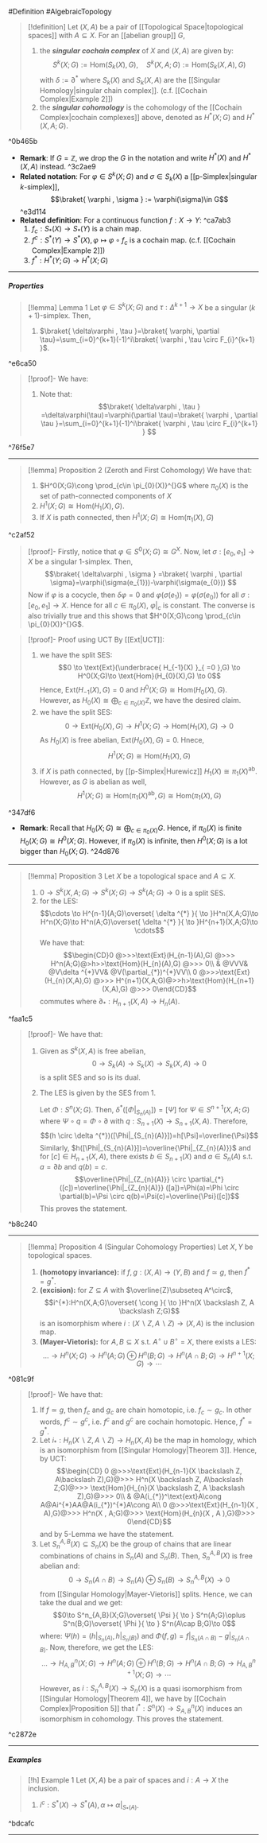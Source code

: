 #Definition #AlgebraicTopology 

> [!definition]
> Let $(X,A)$ be a pair of [[Topological Space|topological spaces]] with $A\subseteq X$. For an [[abelian group]] $G$,
> 1. the ***singular cochain complex*** of $X$ and $(X,A)$ are given by: $$S^k(X;G):=\text{Hom}(S_{k}(X),G),\quad S^k(X,A;G):=\text{Hom}(S_{k}(X,A),G)$$with $\delta:=\partial ^{*}$ where $S_{k}(X)$ and $S_{k}(X,A)$ are the [[Singular Homology|singular chain complex]]. (c.f. [[Cochain Complex|Example 2]])
> 2. the ***singular cohomology*** is the cohomology of the [[Cochain Complex|cochain complexes]] above, denoted as $H^{*}(X;G)$ and $H^{*}(X,A;G)$.

^0b465b

- **Remark**: If $G=\mathbb{Z}$, we drop the $G$ in the notation and write $H^{*}(X)$ and $H^{*}(X,A)$ instead. ^3c2ae9
- **Related notation**: For $\varphi\in S^k(X;G)$ and $\sigma\in S_{k}(X)$ a [[p-Simplex|singular $k$-simplex]], $$\braket{ \varphi , \sigma } := \varphi(\sigma)\in G$$ ^e3d114
- **Related definition**: For a continuous function $f:X\to Y$: ^ca7ab3
	1. $f_{c}:S_{*}(X)\to S_{*}(Y)$ is a chain map.
	2. $f^c:S^*(Y)\to S^{*}(X),\varphi\mapsto \varphi \circ f_{c}$ is a cochain map. (c.f. [[Cochain Complex|Example 2]])
	3. $f^{*}:H^{*}(Y;G)\to H^{*}(X;G)$

---
##### Properties
> [!lemma] Lemma 1
> Let $\varphi\in S^k(X;G)$ and $\tau: \Delta^{k+1}\to X$ be a singular $(k+1)$-simplex. Then, 
> 1. $\braket{ \delta\varphi , \tau }=\braket{  \varphi,  \partial \tau}=\sum_{i=0}^{k+1}(-1)^i\braket{ \varphi , \tau \circ  F_{i}^{k+1} }$.

^e6ca50

> [!proof]-
> We have:
> 1. Note that: $$\braket{ \delta\varphi , \tau } =\delta\varphi(\tau)=\varphi(\partial \tau)=\braket{ \varphi , \partial \tau }=\sum_{i=0}^{k+1}(-1)^i\braket{ \varphi , \tau \circ  F_{i}^{k+1} } $$

^76f5e7

---
> [!lemma] Proposition 2 (Zeroth and First Cohomology)
> We have that:
> 1. $H^0(X;G)\cong \prod_{c\in \pi_{0}(X)}^{}G$ where $\pi_{0}(X)$ is the set of path-connected components of $X$
> 2. $H^1(X;G)\cong \text{Hom}(H_{1}(X),G)$. 
> 3. If $X$ is path connected, then $H^1(X;G)\cong \text{Hom}(\pi_{1}(X),G)$

^c2af52

> [!proof]-
>  Firstly, notice that $\varphi\in S^0(X;G)\cong G^X$. Now, let $\sigma:[e_{0},e_{1}]\to X$ be a singular $1$-simplex. Then, $$\braket{ \delta\varphi , \sigma } =\braket{ \varphi ,  \partial \sigma}=\varphi(\sigma(e_{1}))-\varphi(\sigma(e_{0})) $$Now if $\varphi$ is a cocycle, then $\delta\varphi=0$ and $\varphi(\sigma(e_{1}))=\varphi(\sigma(e_{0}))$ for all $\sigma:[e_{0},e_{1}]\to X$. Hence for all $c\in \pi_{0}(X)$, $\varphi|_{c}$ is constant. The converse is also trivially true and this shows that $H^0(X;G)\cong \prod_{c\in \pi_{0}(X)}^{}G$. 

> [!proof]- Proof using UCT
> By [[Ext|UCT]]:
> 1.  we have the split SES: $$0 \to \text{Ext}(\underbrace{ H_{-1}(X) }_{ =0 },G) \to H^0(X;G)\to \text{Hom}(H_{0}(X),G) \to 0$$Hence, $\text{Ext}(H_{-1}(X) ,G) =0$ and $H^0(X;G)\cong \text{Hom}(H_{0}(X),G)$. However, as $H_{0}(X)\cong \bigoplus_{c\in \pi_{0}(X)}\mathbb{Z}$, we have the desired claim.
> 2. we have the split SES: $$0\to \text{Ext}(H_{0}(X),G)\to H^1(X;G)\to \text{Hom}(H_{1}(X),G)\to 0$$As $H_{0}(X)$ is free abelian, $\text{Ext}(H_{0}(X),G)=0$. Hnece, $$H^1(X;G)\cong \text{Hom}(H_{1}(X),G)$$
> 3. if $X$ is path connected, by [[p-Simplex|Hurewicz]] $H_{1}(X)\cong \pi_{1}(X)^\text{ab}$. However, as $G$ is abelian as well, $$H^1(X;G)\cong \text{Hom}(\pi_{1}(X)^{\text{ab}},G)\cong \text{Hom}(\pi_{1}(X),G)$$

^347df6

- **Remark**: Recall that $H_{0}(X;G)\cong \bigoplus_{c\in \pi_{0}(X)}G$. Hence, if $\pi_{0}(X)$ is finite $H_{0}(X;G)\cong H^0(X;G)$. However, if $\pi_{0}(X)$ is infinite, then $H^0(X;G)$ is a lot bigger than $H_{0}(X;G)$.  ^24d876
---
> [!lemma] Proposition 3
> Let $X$ be a topological space and $A\subseteq X$. 
> 1. $0\to S^k(X,A;G)\to S^k(X;G)\to S^k(A;G)\to 0$ is a split SES.
> 2. for the LES: $$\cdots \to H^{n-1}(A;G)\overset{ \delta ^{*} }{ \to }H^n(X,A;G)\to H^n(X;G)\to H^n(A;G)\overset{ \delta ^{*} }{ \to  }H^{n+1}(X,A;G)\to \cdots$$We have that: $$\begin{CD}0 @>>>\text{Ext}(H_{n-1}(A),G) @>>> H^n(A;G)@>h>>\text{Hom}(H_{n}(A),G) @>>> 0\\ & @VVV& @V\delta ^{*}VV& @V(\partial_{*})^{*}VV\\ 0 @>>>\text{Ext}(H_{n}(X,A),G) @>>> H^{n+1}(X,A;G)@>>h>\text{Hom}(H_{n+1}(X,A),G) @>>> 0\end{CD}$$commutes where $\partial_{*}:H_{n+1}(X,A)\to H_{n}(A)$.

^faa1c5

> [!proof]-
> We have that:
> 1. Given as $S^k(X,A)$ is free abelian, $$0\to S_{k}(A)\to S_{k}(X)\to S_{k}(X,A)\to 0$$is a split SES and so is its dual.
> 2. The LES is given by the SES from 1. 
>    
>    Let $\Phi:S^n(X;G)$. Then, $\delta ^{*}([\Phi|_{S_{n}(A)}])=[\Psi]$ for $\Psi\in S^{n+1}(X,A;G)$ where $\Psi \circ q=\Phi \circ \partial$ with $q:S_{n+1}(X)\to S_{n+1}(X,A)$. Therefore, $$(h \circ \delta ^{*})([\Phi|_{S_{n}(A)}])=h[\Psi]=\overline{\Psi}$$Similarly, $h([\Phi|_{S_{n}(A)}])=\overline{\Phi|_{Z_{n}(A)}}$ and for $[c]\in H_{n+1}(X,A)$, there exists $b\in S_{n+1}(X)$ and $a\in S_{n}(A)$ s.t. $a=\partial b$ and $q(b)=c$. $$\overline{\Phi|_{Z_{n}(A)}} \circ \partial_{*}([c])=\overline{\Phi|_{Z_{n}(A)}} ([a])=\Phi(a)=\Phi \circ  \partial(b)=\Psi \circ  q(b)=\Psi(c)=\overline{\Psi}([c])$$This proves the statement.

^b8c240

---
> [!lemma] Proposition 4 (Singular Cohomology Properties)
> Let $X,Y$ be topological spaces. 
> 1. **(homotopy invariance):** if $f,g:(X,A)\to (Y,B)$ and $f\simeq g$, then $f^{*}=g^{*}$.
> 2. **(excision):** for $Z\subseteq A$ with $\overline{Z}\subseteq A^\circ$, $$i^{*}:H^n(X,A;G)\overset{ \cong }{ \to }H^n(X \backslash Z, A \backslash Z;G)$$is an isomorphism where $i:(X \backslash Z, A \backslash Z)\to (X, A)$ is the inclusion map.
> 3. **(Mayer-Vietoris):** for $A,B\subseteq X$ s.t. $A^\circ \cup B^\circ =X$, there exists a LES: $$\dots\to H^n(X;G)\to H^n(A;G)\oplus H^n(B;G)\to H^n(A\cap B;G)\to H^{n+1}(X;G)\to \cdots $$

^081c9f

> [!proof]-
> We have that:
> 1. If $f\simeq g$, then $f_{c}$ and $g_{c}$ are chain homotopic, i.e. $f_{c}\sim g_{c}$. In other words, $f^c\sim g^c$, i.e. $f^c$ and $g^c$ are cochain homotopic. Hence, $f^{*}=g^{*}$.
> 2. Let $i_{*}:H_{n}(X \backslash Z, A \backslash Z)\to H_{n}(X, A)$ be the map in homology, which is an isomorphism from [[Singular Homology|Theorem 3]]. Hence, by UCT: $$\begin{CD} 0 @>>>\text{Ext}(H_{n-1}(X \backslash Z, A\backslash Z),G)@>>> H^n(X \backslash Z, A\backslash Z;G)@>>> \text{Hom}(H_{n}(X \backslash Z, A \backslash Z),G)@>>>  0\\ & @A(i_{*})^\text{ext}A\cong A@Ai^{*}AA@A(i_{*})^{*}A\cong A\\  0 @>>>\text{Ext}(H_{n-1}(X , A),G)@>>> H^n(X , A;G)@>>> \text{Hom}(H_{n}(X , A ),G)@>>>  0\end{CD}$$and by 5-Lemma we have the statement.
> 3. Let $S^{A,B}_{n}(X)\subseteq S_{n}(X)$ be the group of chains that are linear combinations of chains in $S_{n}(A)$ and $S_{n}(B)$. Then, $S_{n}^{A,B}(X)$ is free abelian and: $$0\to S_{n}(A\cap B)\to S_{n}(A)\oplus S_{n}(B)\to S_{n}^{A,B}(X) \to 0$$from [[Singular Homology|Mayer-Vietoris]] splits. Hence, we can take the dual and we get: $$0\to S^n_{A,B}(X;G)\overset{ \Psi }{ \to } S^n(A;G)\oplus S^n(B;G)\overset{ \Phi }{ \to } S^n(A\cap B;G)\to 0$$where: $\Psi(h)=(h|_{S_{n}(A)},h|_{S_{n}(B)})$ and $\Phi(f,g)=f|_{S_{n}(A\cap B)}-g|_{S_{n}(A\cap B)}$. Now, therefore, we get the LES: $$\dots \to H^n_{A,B}(X;G)\to H^n(A;G)\oplus H^n(B;G)\to H^n(A\cap B;G)\to H^{n+1}_{A,B}(X;G)\to \cdots$$However, as $i:S^{A,B}_{n}(X)\to S_{n}(X)$ is a quasi isomorphism from [[Singular Homology|Theorem 4]], we have by [[Cochain Complex|Proposition 5]] that $i^{*}:S^n(X)\to S^n_{A,B}(X)$ induces an isomorphism in cohomology. This proves the statement.

^c2872e

---
##### Examples
> [!h] Example 1
> Let $(X,A)$ be a pair of spaces and $i:A\to X$ the inclusion. 
> 1. $i^c:S^{*}(X)\to S^{*}(A),\alpha\mapsto \alpha|_{S_{*}(A)}$.

^bdcafc

---
